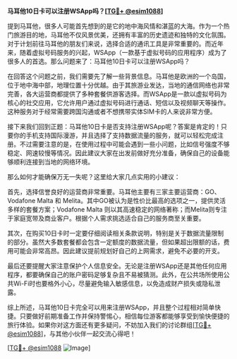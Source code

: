 **马耳他10日卡可以注册WSApp吗？[[TG💪+ @esim1088](https://t.me/s/esim1088)]**

提到马耳他，很多人可能首先想到的是它的地中海风情和湛蓝的大海。作为一个热门旅游目的地，马耳他不仅风景优美，还拥有丰富的历史遗迹和独特的文化氛围。对于计划前往马耳他的朋友们来说，选择合适的通讯工具是非常重要的。而近年来，随着虚拟号码服务的兴起，WSApp（一款基于虚拟号码的应用程序）成为了很多人的首选。那么问题来了：马耳他10日卡可以注册WSApp吗？

在回答这个问题之前，我们需要先了解一些背景信息。马耳他是欧洲的一个岛国，位于地中海中部，地理位置十分优越。由于其旅游业发达，当地的通信网络也非常完善，各大运营商都提供了多种套餐供游客选择。而WSApp是一款以虚拟号码为核心的社交应用，它允许用户通过虚拟号码进行通话、短信以及视频聊天等操作。这种服务对于经常需要跨国沟通或者不想携带实体SIM卡的人来说非常方便。

接下来我们回到正题：马耳他10日卡是否支持注册WSApp呢？答案是肯定的！只要你的手机支持国际漫游，并且选择了支持数据流量的服务，就可以轻松完成注册。不过需要注意的是，在使用过程中可能会遇到一些小问题，比如信号强度不够稳定、网速较慢等情况。因此建议大家在出发前做好充分准备，确保自己的设备能够顺利连接到当地的网络环境。

那么如何才能确保万无一失呢？这里给大家几点实用的小建议：

首先，选择信誉良好的运营商非常重要。马耳他主要有三家主要运营商：GO、Vodafone Malta 和 Melita。其中GO被认为是性价比最高的选项之一，提供灵活多样的套餐方案；Vodafone Malta 则以其高速稳定的网络著称；而Melita则专注于家庭宽带及商业客户。根据个人需求挑选适合自己的服务商至关重要。

其次，在购买10日卡时一定要仔细阅读相关条款说明，特别是关于数据流量限制的部分。虽然大多数套餐都会包含一定额度的数据流量，但如果超出限额的话，费用可能会非常高昂。因此建议提前规划好自己的上网需求，避免不必要的开支。

最后还要提醒大家注意保护个人信息安全。无论是注册WSApp还是其他任何应用程序，都要确保自己的账户密码足够复杂且不易被猜测。此外，在公共场所使用公共Wi-Fi时也要格外小心，尽量避免输入敏感信息，以免造成财产损失或隐私泄露。

综上所述，马耳他10日卡完全可以用来注册WSApp，并且整个过程相对简单快捷。只要做好前期准备工作并保持警惕心，相信每位游客都能够享受到愉快便捷的旅行体验。如果你对这方面还有更多疑问，不妨加入我们的讨论群组[[TG💪+ @esim1088](https://t.me/s/esim1088)]，与其他小伙伴一起交流心得吧！

[[TG💪+ @esim1088](https://t.me/s/esim1088) ![Image](https://i.postimg.cc/4NQfJmqS/Snipaste-2025-05-13-00-14-12.png)]